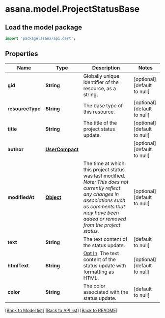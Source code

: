 # asana.model.ProjectStatusBase

## Load the model package
```dart
import 'package:asana/api.dart';
```

## Properties
Name | Type | Description | Notes
------------ | ------------- | ------------- | -------------
**gid** | **String** | Globally unique identifier of the resource, as a string. | [optional] [default to null]
**resourceType** | **String** | The base type of this resource. | [optional] [default to null]
**title** | **String** | The title of the project status update. | [optional] [default to null]
**author** | [**UserCompact**](UserCompact.md) |  | [optional] [default to null]
**modifiedAt** | [**Object**](Object.md) | The time at which this project status was last modified. *Note: This does not currently reflect any changes in associations such as comments that may have been added or removed from the project status.* | [optional] [default to null]
**text** | **String** | The text content of the status update. | [default to null]
**htmlText** | **String** | [Opt In](/docs/input-output-options). The text content of the status update with formatting as HTML. | [optional] [default to null]
**color** | **String** | The color associated with the status update. | [default to null]

[[Back to Model list]](../README.md#documentation-for-models) [[Back to API list]](../README.md#documentation-for-api-endpoints) [[Back to README]](../README.md)


